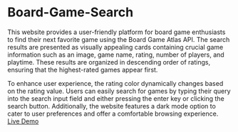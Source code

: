 # Board-Game-Search

This website provides a user-friendly platform for board game enthusiasts to find their next favorite game using the Board Game Atlas API. The search results are presented as visually appealing cards containing crucial game information such as an image, game name, rating, number of players, and playtime. These results are organized in descending order of ratings, ensuring that the highest-rated games appear first.

To enhance user experience, the rating color dynamically changes based on the rating value. Users can easily search for games by typing their query into the search input field and either pressing the enter key or clicking the search button. Additionally, the website features a dark mode option to cater to user preferences and offer a comfortable browsing experience. [Live Demo](https://board-game-search-m3000.netlify.app/)
